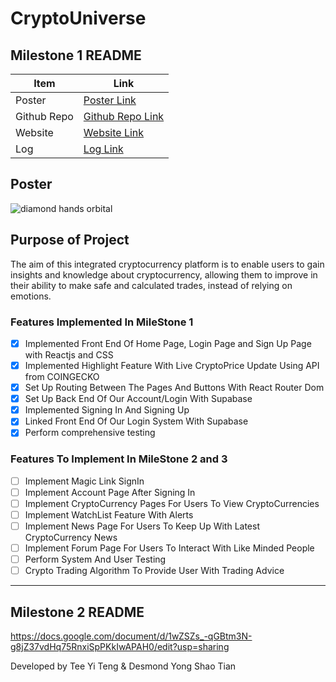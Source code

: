 <h1>CryptoUniverse</h1>


<h2>Milestone 1 README</h2>

| Item | Link |
| --- | ----------- |
| Poster | [Poster Link](https://drive.google.com/file/d/1FD3GrL6DdfVXVAtxMRNbnQe3FcEPNiot/view) |
| Github Repo | [Github Repo Link](https://github.com/Puakii/DiamondHands)|
| Website | [Website Link](https://crypto-universe-orbital.vercel.app/)|
| Log | [Log Link](https://docs.google.com/spreadsheets/d/1kfw3d2EopZ5kIu5XbOPQGv8yOrE6kSfH_owgM1mVFho/edit#gid=0)|


<h2>Poster</h2>

![diamond hands orbital](https://user-images.githubusercontent.com/84946905/170971409-2d6a9f5b-9346-4a06-8d6b-87d5aed9160c.jpg)

  
<h2> Purpose of Project </h2>
The aim of this integrated cryptocurrency platform is to enable users to gain insights and knowledge about cryptocurrency, allowing them to improve in their ability to make safe and calculated trades, instead of relying on emotions. 


  
  
  ### Features Implemented In MileStone 1
- [x] Implemented Front End Of Home Page, Login Page and Sign Up Page with Reactjs and CSS
- [x] Implemented Highlight Feature With Live CryptoPrice Update Using API from COINGECKO
- [x] Set Up Routing Between The Pages And Buttons With React Router Dom
- [x] Set Up Back End Of Our Account/Login With Supabase
- [x] Implemented Signing In And Signing Up
- [x] Linked Front End Of Our Login System With Supabase
- [x] Perform comprehensive testing

### Features To Implement In MileStone 2 and 3
- [ ] Implement Magic Link SignIn
- [ ] Implement Account Page After Signing In
- [ ] Implement CryptoCurrency Pages For Users To View CryptoCurrencies
- [ ] Implement WatchList Feature With Alerts 
- [ ] Implement News Page For Users To Keep Up With Latest CryptoCurrency News
- [ ] Implement Forum Page For Users To Interact With Like Minded People
- [ ] Perform System And User Testing 
- [ ] Crypto Trading Algorithm To Provide User With Trading Advice

<hr>


<h2>Milestone 2 README</h2>

https://docs.google.com/document/d/1wZSZs_-qGBtm3N-g8jZ37vdHq75RnxiSpPKkIwAPAH0/edit?usp=sharing





Developed by Tee Yi Teng & Desmond Yong Shao Tian


